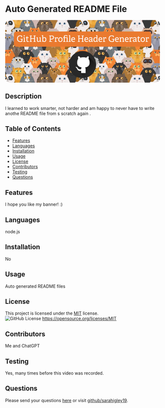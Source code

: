 # Auto Generated README File 

![Header Image](./cat-header.png)

## Description
I learned to work smarter, not harder and am happy to never have to write anothe README file from s scratch again .    
## Table of Contents
* [Features](#features)
* [Languages](#languages)
* [Installation](#installation)
* [Usage](#usage)
* [License](#license)
* [Contributors](#contributors)
* [Testing](#testing)
* [Questions](#questions)
## Features
I hope you like my banner! :)
## Languages
node.js
## Installation
No
## Usage  
Auto generated README files
## License

This project is licensed under the [MIT](https://opensource.org/licenses/MIT) license.  
![GitHub License](https://img.shields.io/badge/license-MIT-blue.svg)
https://opensource.org/licenses/MIT
## Contributors
Me and ChatGPT
## Testing
Yes, many times before this video was recorded.
## Questions
Please send your questions [here](mailto:sarah.higley19@gmail.com?subject=[GitHub]%20Dev%20Connect) or visit [github/sarahigley19](https://github.com/sarahigley19).
